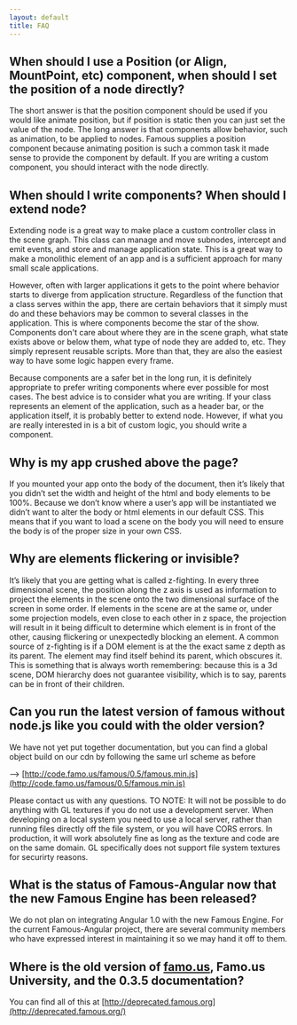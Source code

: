 ```yaml
---
layout: default
title: FAQ
---
```


## When should I use a Position (or Align, MountPoint, etc) component, when should I set the position of a node directly?

The short answer is that the position component should be used if you would like animate position, but if position is static then you can just set the value of the node. The long answer is that components allow behavior, such as animation, to be applied to nodes. Famous supplies a position component because animating position is such a common task it made sense to provide the component by default. If you are writing a custom component, you should interact with the node directly.

## When should I write components? When should I extend node?

Extending node is a great way to make place a custom controller class in the scene graph. This class can manage and move subnodes, intercept and emit events, and store and manage application state. This is a great way to make a monolithic element of an app and is a sufficient approach for many small scale applications.

However, often with larger applications it gets to the point where behavior starts to diverge from application structure. Regardless of the function that a class serves within the app, there are certain behaviors that it simply must do and these behaviors may be common to several classes in the application. This is where components become the star of the show. Components don't care about where they are in the scene graph, what state exists above or below them, what type of node they are added to, etc. They simply represent reusable scripts. More than that, they are also the easiest way to have some logic happen every frame.

Because components are a safer bet in the long run, it is definitely appropriate to prefer writing components where ever possible for most cases. The best advice is to consider what you are writing. If your class represents an element of the application, such as a header bar, or the application itself, it is probably better to extend node. However, if what you are really interested in is a bit of custom logic, you should write a component. 

## Why is my app crushed above the page?

If you mounted your app onto the body of the document, then it’s likely that you didn’t set the width and height of the html and body elements to be 100%. Because we don’t know where a user’s app will be instantiated we didn’t want to alter the body or html elements in our default CSS. This means that if you want to load a scene on the body you will need to ensure the body is of the proper size in your own CSS.

## Why are elements flickering or invisible?

It’s likely that you are getting what is called z-fighting. In every three dimensional scene, the position along the z axis is used as information to project the elements in the scene onto the two dimensional surface of the screen in some order. If elements in the scene are at the same or, under some projection models, even close to each other in z space, the projection will result in it being difficult to determine which element is in front of the other, causing flickering or unexpectedly blocking an element.
A common source of z-fighting is if a DOM element is at the the exact same z depth as its parent. The element may find itself behind its parent, which obscures it. This is something that is always worth remembering: because this is a 3d scene, DOM hierarchy does not guarantee visibility, which is to say, parents can be in front of their children.

## Can you run the latest version of famous without node.js like you could with the older version?

We have not yet put together documentation, but you can find a global object build on our cdn by following the same url scheme as before

—> [http://code.famo.us/famous/0.5/famous.min.js](http://code.famo.us/famous/0.5/famous.min.js)

Please contact us with any questions. TO NOTE: It will not be possible to do anything with GL textures if you do not use a development server. When developing on a local system you need to use a local server, rather than running files directly off the file system, or you will have CORS errors. In production, it will work absolutely fine as long as the texture and code are on the same domain. GL specifically does not support file system textures for securirty reasons.

## What is the status of Famous-Angular now that the new Famous Engine has been released?

We do not plan on integrating Angular 1.0 with the new Famous Engine. For the current Famous-Angular project, there are several community members who have expressed interest in maintaining it so we may hand it off to them. 

## Where is the old version of  [famo.us](http://famo.us/), Famo.us University, and the 0.3.5 documentation?
 
 You can find all of this at [http://deprecated.famous.org](http://deprecated.famous.org/)


